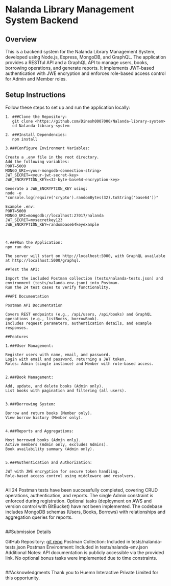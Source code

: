 # Nalanda Library Management System Backend

## Overview
This is a backend system for the Nalanda Library Management System, developed using Node.js, Express, MongoDB, and GraphQL. The application provides a RESTful API and a GraphQL API to manage users, books, borrowing operations, and generate reports. It implements JWT-based authentication with JWE encryption and enforces role-based access control for Admin and Member roles.

## Setup Instructions
Follow these steps to set up and run the application locally:
```
1. ###Clone the Repository:
   git clone <https://github.com/Dinesh0007000/Nalanda-library-system>
   cd Nalanda-library-system

2. ###Install Dependencies:
   npm install

3.###Configure Environment Variables:

Create a .env file in the root directory.
Add the following variables:
PORT=5000
MONGO_URI=<your-mongodb-connection-string>
JWT_SECRET=<your-jwt-secret-key>
JWE_ENCRYPTION_KEY=<32-byte-base64-encryption-key>

Generate a JWE_ENCRYPTION_KEY using:
node -e "console.log(require('crypto').randomBytes(32).toString('base64'))"

Example .env:
PORT=5000
MONGO_URI=mongodb://localhost:27017/nalanda
JWT_SECRET=mysecretkey123
JWE_ENCRYPTION_KEY=randombase64keyexample



4.###Run the Application:
npm run dev

The server will start on http://localhost:5000, with GraphQL available at http://localhost:5000/graphql.

```

```
##Test the API:

Import the included Postman collection (tests/nalanda-tests.json) and environment (tests/nalanda-env.json) into Postman.
Run the 24 test cases to verify functionality.
```

```
##API Documentation

Postman API Documentation

Covers REST endpoints (e.g., /api/users, /api/books) and GraphQL operations (e.g., listBooks, borrowBook).
Includes request parameters, authentication details, and example responses.
```

```
##Features

1.###User Management:

Register users with name, email, and password.
Login with email and password, returning a JWT token.
Roles: Admin (single instance) and Member with role-based access.


2.###Book Management:

Add, update, and delete books (Admin only).
List books with pagination and filtering (all users).


3.###Borrowing System:

Borrow and return books (Member only).
View borrow history (Member only).


4.###Reports and Aggregations:

Most borrowed books (Admin only).
Active members (Admin only, excludes Admins).
Book availability summary (Admin only).


5.###Authentication and Authorization:

JWT with JWE encryption for secure token handling.
Role-based access control using middleware and resolvers.


```
All 24 Postman tests have been successfully completed, covering CRUD operations, authentication, and reports.
The single Admin constraint is enforced during registration.
Optional tasks (deployment on AWS and version control with BitBucket) have not been implemented.
The codebase includes MongoDB schemas (Users, Books, Borrows) with relationships and aggregation queries for reports.
```
```
##Submission Details

GitHub Repository: [git repo](https://github.com/Dinesh0007000/Nalanda-library-system)
Postman Collection: Included in tests/nalanda-tests.json
Postman Environment: Included in tests/nalanda-env.json
Additional Notes: API documentation is publicly accessible via the provided link. No optional bonus tasks were implemented due to time constraints.
```

```
##Acknowledgments
Thank you to Huemn Interactive Private Limited for this opportunity.
```
